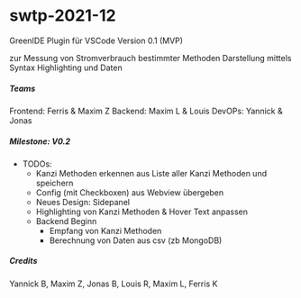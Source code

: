 # swtp-2021-12

GreenIDE Plugin für VSCode
Version 0.1 (MVP)

zur Messung von Stromverbrauch bestimmter Methoden
Darstellung mittels Syntax Highlighting und Daten

##### Teams
Frontend: Ferris & Maxim Z
Backend: Maxim L & Louis
DevOPs: Yannick & Jonas

##### Milestone: V0.2
- TODOs:
    - Kanzi Methoden erkennen aus Liste aller Kanzi Methoden und speichern
    - Config (mit Checkboxen) aus Webview übergeben
    - Neues Design: Sidepanel
    - Highlighting von Kanzi Methoden & Hover Text anpassen
    - Backend Beginn
        - Empfang von Kanzi Methoden
        - Berechnung von Daten aus csv (zb MongoDB)

##### Credits
Yannick B, Maxim Z, Jonas B, Louis R, Maxim L, Ferris K
